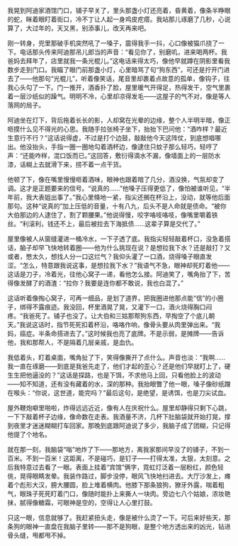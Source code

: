 我晃到阿迪家酒馆门口，铺子早关了，里头那盏小灯还亮着，昏黄着，像条半睁眼的蛇，眯着眼盯着街口，冷不丁让人起一身鸡皮疙瘩。我站那儿琢磨了几秒，心说算了，大过年的，天又黑，别添事儿，改天再来吧。

刚一转身，兜里那破手机突然吼了一嗓子，震得我手一抖，心口像被猫爪挠了一下。电话那头传来阿迪那吊儿郎当的声音：“看见你了，别磨叽，进来喝两杯。我爸妈去拜年了，店里就我一条光棍儿。”这电话来得太巧，像他早就蹲在阴影里看我数步走到门口。我瞄了眼门前那盏小灯，心里暗骂了句“狗东西”，可还是拧开门进去了——他那句“光棍儿”，听着像笑话，尾音里却裹着点故意的孤单，像钩子，往我心头勾了一下。门一推开，酒香扑了脸，屋里暖气开得足，热得发干，空气里裹着一层沙纸似的躁气。明明不冷，心里却凉得发毛——这屋子的气不对，像是等人落网的局子。

阿迪坐在灯下，背后拖着长长的影，人却窝在光晕的边缘，整个人半明半暗，像正咂摸什么见不得光的心思。我随手拉张椅子坐下，抬抬下巴问他：“酒咋样？最近生意行不行？”这话说得虚，不过是打个边鼓，敲敲他今天这阵仗，到底想唱哪出。他没抬头，手指一圈一圈地勾着酒杯边，像逮住只蚊子那么轻巧，轻哼了声：“还能咋样，混口饭而已。”这回答，敷衍得滴水不漏，像墙面上的一层防水漆，话糊上去就滑下来，捞不着一点干货。

他顿了下，像在嘴里慢慢咂着酒味，眼神也跟着暗了几分，酒没换，气氛却变了调。这才是正题要来的信号。“说真的……”他嗓子压得更低了，像怕被谁听见，“半年前，我大表姐出事了。”我心里倏地一紧，指尖还搁在杯沿上，没动，就等他后面那句。这种“说真的”加上压低的音量，十有八九，后头不是人命就是债命。“被你大伯那边的人逮住了，割了颗腰果。”他说得慢，咬字咯吱咯吱，像嘴里嚼着铁丝。“利滚利，钱还不上，最后被拉去下海抵债……这辈子算是交代了。”

屋里像被人从窗缝灌进一桶冷水，一下子透了底。我指尖轻轻敲着杯口，没急着搭话，脑子却早飞快地转着圈——他为什么挑现在说？是想拉我下水？还是敲打？又或者，憋太久，想找人分一口这烂气？我仰头灌了一口酒，烧得嗓子眼直发涩。“怎么，特意跟我说这事，是想拉我下水？”我语气不急，眼神却死盯着他——这话是刀子，冷着光，往他心窝子一递，看他怎么接。阿迪笑了，嘴角抬了下，苦得像发酵了的酒渣：“拉你？我要是连你都不敢说，我也白混了。”

这话听着像掏心窝子，可再一细品，是划了道界，把我圈进他那点能“信”的小圈子，绑得不露痕迹。我没回，杯里酒晃了晃，又灌下一口，酒火烧得胸口闷疼。“我爸死了。铺子也没了。让大伯和三姑那帮狗东西，早掏空了个底儿朝天。”我说这话时，指节死死扣着杯沿，咯咯作响，像骨头要从肉里弹出来。“我妈，癌症。半条命搭进去了。”这时候我也亮了底牌。不是示弱，是摊牌——告诉他，我和那帮人，不是隔着几层亲戚，是血仇。

我低着头，盯着桌面，嘴角扯了下，笑得像撕开了点什么。声音也淡：“我啊……我一直在琢磨——到底是我爸先走了，他们才起的歪心？还是他们早就盯上了，硬生生把他逼没的？”这话是探路，也是下饵，不求他马上回，只看他脸上的波动——知不知道，还有没有藏着的水，深的那种。我抬眼瞥了他一眼，嗓子像砂纸蹭在喉头：“你说，这世道，能完吗？”最后这句，是绝望，是诱饵，也是刀尖试血。

屋外鞭炮噼里啪啦，炸得远远近近，像有人在庆祝什么。屋里却静得只剩下心跳，一下下敲着杯子边缘，像命数在走表。我酒量不济，几杯下肚脑袋就开始打晃，撑到夜里才迷迷糊糊打车回家。那晚到底跟阿迪说了多少，我脑子成了团糊，只记得他提了个地名。

就在那一刻，我脑袋“嗡”地炸了下——那地方，离我家那间早没了的铺子，不到一百米。不到一百米！这距离，不是碰巧，是钉子——打得太准，太狠，太刻意。之后我特意过去看了一眼。表面上挂着“宾馆”俩字，霓虹灯泛着一层粉红，颜色轻佻，晃得眼睛发晕。我装作路过，脚步没停，眼风飞快地扫进去。大厅沙发上，瘫着个彪形大汉，膀大腰圆，脸上堆着横肉。他膝下那条狼狗，獠牙外露，喘着粗气，眼珠子死死盯着门口，像随时能扑上来撕人一块肉。旁边七八个姑娘，浓妆艳抹，腻得像糖霜，可眼神是空的，空得让人心里打鼓。

只这一眼，信息就够了。我赶紧扭头走，像是被什么烫了一下。可后来好些天，那条狗的眼神一直盘在我脑子里转——那不是狗眼，是整个地方透出来的凶光，钻进骨头缝，甩都甩不掉。